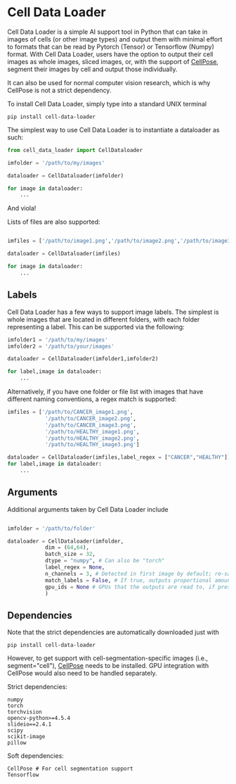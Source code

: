 Cell Data Loader
================

Cell Data Loader is a simple AI support tool in Python that can take in images of cells (or other image types) and output them with minimal effort to formats that can be read by Pytorch (Tensor) or Tensorflow (Numpy) format. With Cell Data Loader, users have the option to output their cell images as whole images, sliced images, or, with the support of [CellPose](https://github.com/MouseLand/cellpose), segment their images by cell and output those individually.

It can also be used for normal computer vision research, which is why CellPose is not a strict dependency.

To install Cell Data Loader, simply type into a standard UNIX terminal

    pip install cell-data-loader

The simplest way to use Cell Data Loader is to instantiate a dataloader as such:

~~~python
from cell_data_loader import CellDataloader

imfolder = '/path/to/my/images'

dataloader = CellDataloader(imfolder)

for image in dataloader:
	...
~~~

And viola!

Lists of files are also supported:

~~~python

imfiles = ['/path/to/image1.png','/path/to/image2.png','/path/to/image3.png']

dataloader = CellDataloader(imfiles)

for image in dataloader:
	...
~~~

Labels
------

Cell Data Loader has a few ways to support image labels. The simplest is whole images that are located in different folders, with each folder representing a label. This can be supported via the following:

~~~python
imfolder1 = '/path/to/my/images'
imfolder2 = '/path/to/your/images'

dataloader = CellDataloader(imfolder1,imfolder2)

for label,image in dataloader:
	...
~~~

Alternatively, if you have one folder or file list with images that have different naming conventions, a regex match is supported:

~~~python
imfiles = ['/path/to/CANCER_image1.png',
			'/path/to/CANCER_image2.png',
			'/path/to/CANCER_image3.png',
			'/path/to/HEALTHY_image1.png',
			'/path/to/HEALTHY_image2.png',
			'/path/to/HEALTHY_image3.png']

dataloader = CellDataloader(imfiles,label_regex = ["CANCER","HEALTHY"])
for label,image in dataloader:
	...
~~~


Arguments
---------

Additional arguments taken by Cell Data Loader include

~~~python

imfolder = '/path/to/folder'

dataloader = CellDataloader(imfolder,
			dim = (64,64),
			batch_size = 32,
			dtype = "numpy", # Can also be "torch"
			label_regex = None,
			n_channels = 3, # Detected in first image by default; re-samples all images to force this number of channels
			match_labels = False, # If true, outputs proportional amounts of each label in the dataset
			gpu_ids = None # GPUs that the outputs are read to, if present.
			)
~~~


Dependencies
------------

Note that the strict dependencies are automatically downloaded just with

	pip install cell-data-loader

However, to get support with cell-segmentation-specific images (i.e., segment="cell"), [CellPose](https://github.com/MouseLand/cellpose) needs to be installed. GPU integration with CellPose would also need to be handled separately.

Strict dependencies:

	numpy
	torch
	torchvision
	opencv-python>=4.5.4
	slideio==2.4.1
	scipy
	scikit-image
	pillow

Soft dependencies:

	CellPose # For cell segmentation support
	Tensorflow

